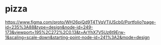 # pizza
https://www.figma.com/proto/WH26piQd9T4TVqVTjUScb0/Portfolio?page-id=235%3A88&type=design&node-id=249-173&viewport=195%2C272%2C0.13&t=ArYhX7V5Uz6t9Erw-1&scaling=scale-down&starting-point-node-id=241%3A2&mode=design
